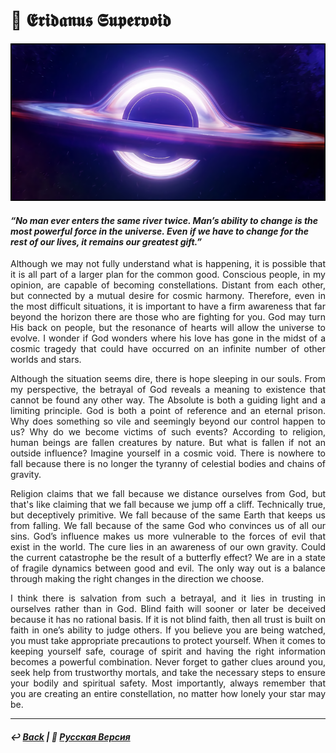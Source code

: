 # 🌌 𝕰𝖗𝖎𝖉𝖆𝖓𝖚𝖘 𝕾𝖚𝖕𝖊𝖗𝖛𝖔𝖎𝖉

![Eridanus Supervoid](image.png)

#### <i>“No man ever enters the same river twice. Man’s ability to change is the most powerful force in the universe. Even if we have to change for the rest of our lives, it remains our greatest gift.”</i>

<p align="justify">Although we may not fully understand what is happening, it is possible that it is all part of a larger plan for the common good. Conscious people, in my opinion, are capable of becoming constellations. Distant from each other, but connected by a mutual desire for cosmic harmony. Therefore, even in the most difficult situations, it is important to have a firm awareness that far beyond the horizon there are those who are fighting for you. God may turn His back on people, but the resonance of hearts will allow the universe to evolve. I wonder if God wonders where his love has gone in the midst of a cosmic tragedy that could have occurred on an infinite number of other worlds and stars.</p>

<p align="justify">Although the situation seems dire, there is hope sleeping in our souls. From my perspective, the betrayal of God reveals a meaning to existence that cannot be found any other way. The Absolute is both a guiding light and a limiting principle. God is both a point of reference and an eternal prison. Why does something so vile and seemingly beyond our control happen to us? Why do we become victims of such events? According to religion, human beings are fallen creatures by nature. But what is fallen if not an outside influence? Imagine yourself in a cosmic void. There is nowhere to fall because there is no longer the tyranny of celestial bodies and chains of gravity.</p>

<p align="justify">Religion claims that we fall because we distance ourselves from God, but that's like claiming that we fall because we jump off a cliff. Technically true, but deceptively primitive. We fall because of the same Earth that keeps us from falling. We fall because of the same God who convinces us of all our sins. God’s influence makes us more vulnerable to the forces of evil that exist in the world. The cure lies in an awareness of our own gravity. Could the current catastrophe be the result of a butterfly effect? We are in a state of fragile dynamics between good and evil. The only way out is a balance through making the right changes in the direction we choose.</p>

<p align="justify">I think there is salvation from such a betrayal, and it lies in trusting in ourselves rather than in God. Blind faith will sooner or later be deceived because it has no rational basis. If it is not blind faith, then all trust is built on faith in one’s ability to judge others. If you believe you are being watched, you must take appropriate precautions to protect yourself. When it comes to keeping yourself safe, courage of spirit and having the right information becomes a powerful combination. Never forget to gather clues around you, seek help from trustworthy mortals, and take the necessary steps to ensure your bodily and spiritual safety. Most importantly, always remember that you are creating an entire constellation, no matter how lonely your star may be.</p>

***

##### ↩️ [Back](https://rozephyros.github.io/index-2.html) | 🌻 [Русская Версия](russian.md)
